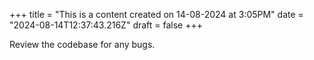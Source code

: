 +++
title = "This is a content created on 14-08-2024 at 3:05PM"
date = "2024-08-14T12:37:43.216Z"
draft = false
+++

  Review the codebase for any bugs.
        